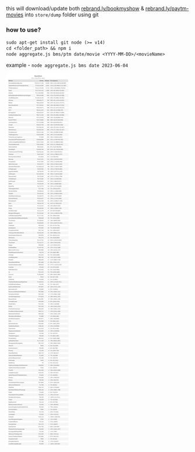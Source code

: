 
this will download/update both [rebrand.ly/bookmyshow](http://rebrand.ly/bookmyshow) & [rebrand.ly/paytm-movies](http://rebrand.ly/paytm-movies) into `store/dump` folder using git

### how to use?

```
sudo apt-get install git node (>= v14)
cd <folder_path> && npm i
node aggregate.js bms/ptm date/movie <YYYY-MM-DD>/<movieName>
```

example - `node aggregate.js bms date 2023-06-04`

<img src="./store/dump/aggregate.png" />
